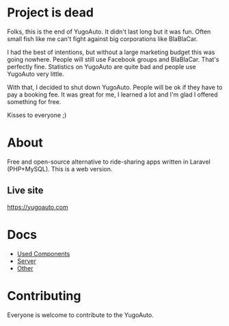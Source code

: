 # Project is dead

Folks, this is the end of YugoAuto. It didn't last long but it was fun. Often small fish like me can't fight against big
corporations like BlaBlaCar.

I had the best of intentions, but without a large marketing budget this was going nowhere. People will still use
Facebook groups and BlaBlaCar. That's perfectly fine. Statistics on YugoAuto are quite bad and people use YugoAuto very
little.

With that, I decided to shut down YugoAuto. People will be ok if they have to pay a booking fee. It was great for me, I
learned a lot and I'm glad I offered something for free.

Kisses to everyone ;)

# About

Free and open-source alternative to ride-sharing apps written in Laravel (PHP+MySQL). This is a web version.

## Live site

https://yugoauto.com

# Docs

- [Used Components](./docs/UsedComponents.md)
- [Server](./docs/Server.md)
- [Other](./docs/Other.md)

# Contributing

Everyone is welcome to contribute to the YugoAuto.

